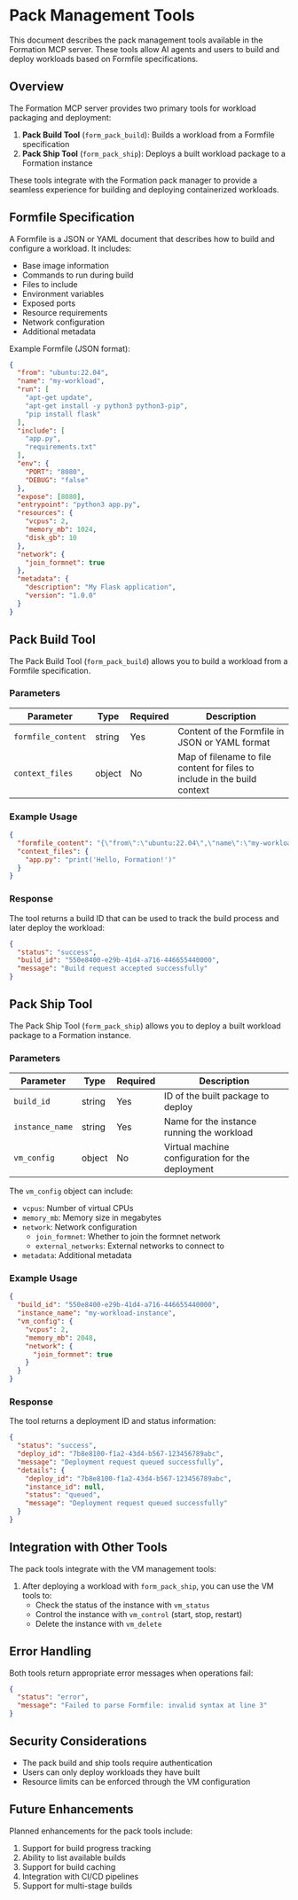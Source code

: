 # Pack Management Tools

This document describes the pack management tools available in the Formation MCP server. These tools allow AI agents and users to build and deploy workloads based on Formfile specifications.

## Overview

The Formation MCP server provides two primary tools for workload packaging and deployment:

1. **Pack Build Tool** (`form_pack_build`): Builds a workload from a Formfile specification
2. **Pack Ship Tool** (`form_pack_ship`): Deploys a built workload package to a Formation instance

These tools integrate with the Formation pack manager to provide a seamless experience for building and deploying containerized workloads.

## Formfile Specification

A Formfile is a JSON or YAML document that describes how to build and configure a workload. It includes:

- Base image information
- Commands to run during build
- Files to include
- Environment variables
- Exposed ports
- Resource requirements
- Network configuration
- Additional metadata

Example Formfile (JSON format):

```json
{
  "from": "ubuntu:22.04",
  "name": "my-workload",
  "run": [
    "apt-get update",
    "apt-get install -y python3 python3-pip",
    "pip install flask"
  ],
  "include": [
    "app.py",
    "requirements.txt"
  ],
  "env": {
    "PORT": "8080",
    "DEBUG": "false"
  },
  "expose": [8080],
  "entrypoint": "python3 app.py",
  "resources": {
    "vcpus": 2,
    "memory_mb": 1024,
    "disk_gb": 10
  },
  "network": {
    "join_formnet": true
  },
  "metadata": {
    "description": "My Flask application",
    "version": "1.0.0"
  }
}
```

## Pack Build Tool

The Pack Build Tool (`form_pack_build`) allows you to build a workload from a Formfile specification.

### Parameters

| Parameter | Type | Required | Description |
|-----------|------|----------|-------------|
| `formfile_content` | string | Yes | Content of the Formfile in JSON or YAML format |
| `context_files` | object | No | Map of filename to file content for files to include in the build context |

### Example Usage

```json
{
  "formfile_content": "{\"from\":\"ubuntu:22.04\",\"name\":\"my-workload\",\"run\":[\"apt-get update\",\"apt-get install -y python3\"],\"entrypoint\":\"python3 app.py\"}",
  "context_files": {
    "app.py": "print('Hello, Formation!')"
  }
}
```

### Response

The tool returns a build ID that can be used to track the build process and later deploy the workload:

```json
{
  "status": "success",
  "build_id": "550e8400-e29b-41d4-a716-446655440000",
  "message": "Build request accepted successfully"
}
```

## Pack Ship Tool

The Pack Ship Tool (`form_pack_ship`) allows you to deploy a built workload package to a Formation instance.

### Parameters

| Parameter | Type | Required | Description |
|-----------|------|----------|-------------|
| `build_id` | string | Yes | ID of the built package to deploy |
| `instance_name` | string | Yes | Name for the instance running the workload |
| `vm_config` | object | No | Virtual machine configuration for the deployment |

The `vm_config` object can include:

- `vcpus`: Number of virtual CPUs
- `memory_mb`: Memory size in megabytes
- `network`: Network configuration
  - `join_formnet`: Whether to join the formnet network
  - `external_networks`: External networks to connect to
- `metadata`: Additional metadata

### Example Usage

```json
{
  "build_id": "550e8400-e29b-41d4-a716-446655440000",
  "instance_name": "my-workload-instance",
  "vm_config": {
    "vcpus": 2,
    "memory_mb": 2048,
    "network": {
      "join_formnet": true
    }
  }
}
```

### Response

The tool returns a deployment ID and status information:

```json
{
  "status": "success",
  "deploy_id": "7b8e8100-f1a2-43d4-b567-123456789abc",
  "message": "Deployment request queued successfully",
  "details": {
    "deploy_id": "7b8e8100-f1a2-43d4-b567-123456789abc",
    "instance_id": null,
    "status": "queued",
    "message": "Deployment request queued successfully"
  }
}
```

## Integration with Other Tools

The pack tools integrate with the VM management tools:

1. After deploying a workload with `form_pack_ship`, you can use the VM tools to:
   - Check the status of the instance with `vm_status`
   - Control the instance with `vm_control` (start, stop, restart)
   - Delete the instance with `vm_delete`

## Error Handling

Both tools return appropriate error messages when operations fail:

```json
{
  "status": "error",
  "message": "Failed to parse Formfile: invalid syntax at line 3"
}
```

## Security Considerations

- The pack build and ship tools require authentication
- Users can only deploy workloads they have built
- Resource limits can be enforced through the VM configuration

## Future Enhancements

Planned enhancements for the pack tools include:

1. Support for build progress tracking
2. Ability to list available builds
3. Support for build caching
4. Integration with CI/CD pipelines
5. Support for multi-stage builds 
